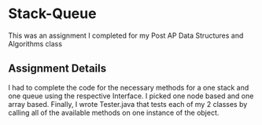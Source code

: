 # Stack-Queue
This was an assignment I completed for my Post AP Data Structures and Algorithms class 
## Assignment Details 
I had to complete the code for the necessary methods for a one stack and one queue using the respective Interface. 
I picked one node based and one array based. Finally, I wrote Tester.java that tests each of my 2 classes by 
calling all of the available methods on one instance of the object. 
